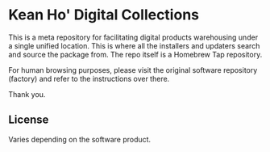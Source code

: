 # Kean Ho' Digital Collections

This is a meta repository for facilitating digital products warehousing under
a single unified location. This is where all the installers and updaters search
and source the package from. The repo itself is a Homebrew Tap repository.

For human browsing purposes, please visit the original software repository
(factory) and refer to the instructions over there.

Thank you.




## License

Varies depending on the software product.
